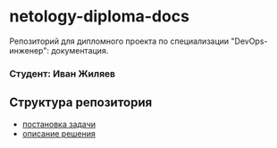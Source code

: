 # netology-diploma-docs
Репозиторий для дипломного проекта по специализации "DevOps-инженер": документация.

### Студент: Иван Жиляев

## Структура репозитория

- [постановка задачи](documetation/INTRO.md)
- [описание решения](documetation/SOLUTION.md)
